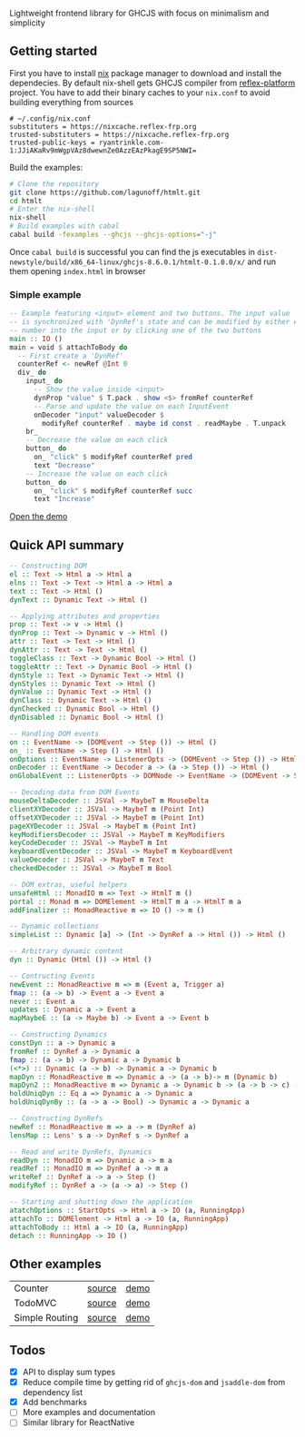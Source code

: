 
Lightweight frontend library for GHCJS with focus on minimalism and
simplicity

## Getting started

First you have to install [nix](https://nixos.org/download.html)
package manager to download and install the dependecies. By default
nix-shell gets GHCJS compiler from
[reflex-platform](https://github.com/reflex-frp/reflex-platform)
project. You have to add their binary caches to your `nix.conf` to
avoid building everything from sources

```
# ~/.config/nix.conf
substituters = https://nixcache.reflex-frp.org
trusted-substituters = https://nixcache.reflex-frp.org
trusted-public-keys = ryantrinkle.com-1:JJiAKaRv9mWgpVAz8dwewnZe0AzzEAzPkagE9SP5NWI=
```

Build the examples:
```sh
# Clone the repository
git clone https://github.com/lagunoff/htmlt.git
cd htmlt
# Enter the nix-shell
nix-shell
# Build examples with cabal
cabal build -fexamples --ghcjs --ghcjs-options="-j"
```
Once `cabal build` is successful you can find the js executables in
`dist-newstyle/build/x86_64-linux/ghcjs-8.6.0.1/htmlt-0.1.0.0/x/` and run them opening `index.html` in browser

### Simple example

```haskell
-- Example featuring <input> element and two buttons. The input value
-- is synchronized with 'DynRef's state and can be modified by either entering a
-- number into the input or by clicking one of the two buttons
main :: IO ()
main = void $ attachToBody do
  -- First create a 'DynRef'
  counterRef <- newRef @Int 0
  div_ do
    input_ do
      -- Show the value inside <input>
      dynProp "value" $ T.pack . show <$> fromRef counterRef
      -- Parse and update the value on each InputEvent
      onDecoder "input" valueDecoder $
        modifyRef counterRef . maybe id const . readMaybe . T.unpack
    br_
    -- Decrease the value on each click
    button_ do
      on_ "click" $ modifyRef counterRef pred
      text "Decrease"
    -- Increase the value on each click
    button_ do
      on_ "click" $ modifyRef counterRef succ
      text "Increase"
```
[Open the demo](https://lagunoff.github.io/htmlt-counter/)

## Quick API summary

```hs
-- Constructing DOM
el :: Text -> Html a -> Html a
elns :: Text -> Text -> Html a -> Html a
text :: Text -> Html ()
dynText :: Dynamic Text -> Html ()

-- Applying attributes and properties
prop :: Text -> v -> Html ()
dynProp :: Text -> Dynamic v -> Html ()
attr :: Text -> Text -> Html ()
dynAttr :: Text -> Text -> Html ()
toggleClass :: Text -> Dynamic Bool -> Html ()
toggleAttr :: Text -> Dynamic Bool -> Html ()
dynStyle :: Text -> Dynamic Text -> Html ()
dynStyles :: Dynamic Text -> Html ()
dynValue :: Dynamic Text -> Html ()
dynClass :: Dynamic Text -> Html ()
dynChecked :: Dynamic Bool -> Html ()
dynDisabled :: Dynamic Bool -> Html ()

-- Handling DOM events
on :: EventName -> (DOMEvent -> Step ()) -> Html ()
on_ :: EventName -> Step () -> Html ()
onOptions :: EventName -> ListenerOpts -> (DOMEvent -> Step ()) -> Html ()
onDecoder :: EventName -> Decoder a -> (a -> Step ()) -> Html ()
onGlobalEvent :: ListenerOpts -> DOMNode -> EventName -> (DOMEvent -> Step ()) -> Html ()

-- Decoding data from DOM Events
mouseDeltaDecoder :: JSVal -> MaybeT m MouseDelta
clientXYDecoder :: JSVal -> MaybeT m (Point Int)
offsetXYDecoder :: JSVal -> MaybeT m (Point Int)
pageXYDecoder :: JSVal -> MaybeT m (Point Int)
keyModifiersDecoder :: JSVal -> MaybeT m KeyModifiers
keyCodeDecoder :: JSVal -> MaybeT m Int
keyboardEventDecoder :: JSVal -> MaybeT m KeyboardEvent
valueDecoder :: JSVal -> MaybeT m Text
checkedDecoder :: JSVal -> MaybeT m Bool

-- DOM extras, useful helpers
unsafeHtml :: MonadIO m => Text -> HtmlT m ()
portal :: Monad m => DOMElement -> HtmlT m a -> HtmlT m a
addFinalizer :: MonadReactive m => IO () -> m ()

-- Dynamic collections
simpleList :: Dynamic [a] -> (Int -> DynRef a -> Html ()) -> Html ()

-- Arbitrary dynamic content
dyn :: Dynamic (Html ()) -> Html ()

-- Contructing Events
newEvent :: MonadReactive m => m (Event a, Trigger a)
fmap :: (a -> b) -> Event a -> Event a
never :: Event a
updates :: Dynamic a -> Event a
mapMaybeE :: (a -> Maybe b) -> Event a -> Event b

-- Constructing Dynamics
constDyn :: a -> Dynamic a
fromRef :: DynRef a -> Dynamic a
fmap :: (a -> b) -> Dynamic a -> Dynamic b
(<*>) :: Dynamic (a -> b) -> Dynamic a -> Dynamic b
mapDyn :: MonadReactive m => Dynamic a -> (a -> b)-> m (Dynamic b)
mapDyn2 :: MonadReactive m => Dynamic a -> Dynamic b -> (a -> b -> c) -> m (Dynamic c)
holdUniqDyn :: Eq a => Dynamic a -> Dynamic a
holdUniqDynBy :: (a -> a -> Bool) -> Dynamic a -> Dynamic a

-- Constructing DynRefs
newRef :: MonadReactive m => a -> m (DynRef a)
lensMap :: Lens' s a -> DynRef s -> DynRef a

-- Read and write DynRefs, Dynamics
readDyn :: MonadIO m => Dynamic a -> m a
readRef :: MonadIO m => DynRef a -> m a
writeRef :: DynRef a -> a -> Step ()
modifyRef :: DynRef a -> (a -> a) -> Step ()

-- Starting and shutting down the application
atatchOptions :: StartOpts -> Html a -> IO (a, RunningApp)
attachTo :: DOMElement -> Html a -> IO (a, RunningApp)
attachToBody :: Html a -> IO (a, RunningApp)
detach :: RunningApp -> IO ()
```

## Other examples

<table>
  <tbody>
    <tr>
      <td>Counter</td>
      <td><a href=./examples/counter/counter.hs target=_blank>source</a></td>
      <td><a href=https://lagunoff.github.io/htmlt-counter/ target=_blank>demo<a></td>
    </tr>
    <tr>
      <td>TodoMVC</td>
      <td><a href=./examples/todomvc/todomvc.hs target=_blank>source</a></td>
      <td><a href=https://lagunoff.github.io/htmlt-todomvc/ target=_blank>demo<a></td>
    </tr>
    <tr>
      <td>Simple Routing</td>
      <td><a href=./examples/simple-routing/simple-routing.hs target=_blank>source</a></td>
      <td><a href=https://lagunoff.github.io/htmlt-simple-routing/ target=_blank>demo<a></td>
    </tr>
  </tbody>
</table>

## Todos
 - [x] API to display sum types
 - [x] Reduce compile time by getting rid of `ghcjs-dom` and
       `jsaddle-dom` from dependency list
 - [x] Add benchmarks
 - [ ] More examples and documentation
 - [ ] Similar library for ReactNative
